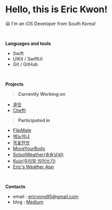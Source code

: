<!--
**KSYong/KSYong** is a ✨ _special_ ✨ repository because its `README.md` (this file) appears on your GitHub profile.

Here are some ideas to get you started:

- 🔭 I’m currently working on ...
- 🌱 I’m currently learning ...
- 👯 I’m looking to collaborate on ...
- 🤔 I’m looking for help with ...
- 💬 Ask me about ...
- 📫 How to reach me: ...
- 😄 Pronouns: ...
- ⚡ Fun fact: ...
-->

<!--div align="center"-->

# **Hello, this is Eric Kwon!**

😃 I'm an iOS Developer from South Korea!

<br>

**Languages and tools**

* Swift
* UIKit / SwiftUI
* Git / GitHub

<br>

**Projects**

>**Currently Working on**
* [클밋](https://github.com/TheClimeet/climeet-iOS)
* [Cheffi](https://github.com/Cheffi-GitHub/Cheffi-iOS)

>**Participated in**
* [FlipMate](https://github.com/boostcampwm2023/iOS06-FlipMate)
* [메뉴머냐](https://github.com/MenuMonya/MenuMonya-iOS)
* [목표한방](https://github.com/ObjectOneShot/iOS-ObjectOneShot)
* [MoveYourBody](https://github.com/Swift-Coding-Club/MoveYourBody)
* [SolsolWeather(솔솔날씨)](https://github.com/ericKwon95/SolsolWeather) 
* [Kuiz(우리말 띄어쓰기)](https://github.com/Swift-Coding-Club/Level1Kuiz) 
* [Eric's Weather App](https://github.com/ericKwon95/allen_hackathon_level2_Eric) 

<br>

**Contacts**
* email : ericyong95@gmail.com
* blog : [Medium](https://medium.com/@ericyong95)
